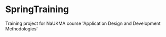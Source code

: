 SpringTraining
==============

Training project for NaUKMA course 'Application Design and Development Methodologies'
